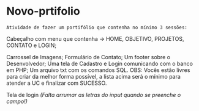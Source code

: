 # Novo-prtifolio
    Atividade de fazer um portifólio que contenha no mínimo 3 sessões:
Cabeçalho com menu que contenha -> HOME, OBJETIVO, PROJETOS, CONTATO e LOGIN;
<!-- Uma sessão com foto sua e uma mensagem; -->
<!-- Breve descrição sobre você e suas conquistas; -->
Carrossel de Imagens;
Formulário de Contato;
Um footer sobre o Desenvolvedor;
Uma tela de Cadastro e Login comunicando com o banco em PHP;
Um arquivo txt com os comandos SQL.
OBS: Vocês estão livres para criar da melhor forma possível, a lista acima será o mínimo para atender a UC e finalizar com SUCESSO.


Tela de login *(Falta arrumar as letras do input quando se preenche o campo!)*